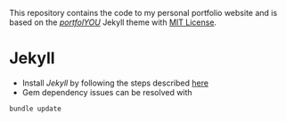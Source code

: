 This repository contains the code to my personal portfolio website and is based on the [_portfolYOU_](https://github.com/yousinix/portfolYOU) Jekyll theme with [MIT License](./LICENSE).

# Jekyll

* Install _Jekyll_ by following the steps described [here](https://jekyllrb.com/docs)
* Gem dependency issues can be resolved with

```bash
bundle update
```
